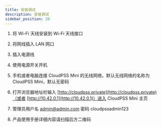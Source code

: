 ```yaml
---
title: 安装调试
description: 安装调试
sidebar_position: 20
---
```


1. 将 Wi-Fi 天线安装到 Wi-Fi 天线接口
   
2. 将网线插入 LAN 网口
   
3. 插入电源线
   
4. 使用电源开关开机
   
5. 手机或者电脑连接 CloudPSS Mini 的无线网络，默认无线网络的名称为 CloudPSS Mini，默认无密码

6. 打开浏览器地址栏输入 [http://cloudpss.private](http://cloudpss.private)（或者 [http://10.42.0.1](http://10.42.0.1)）进入 CloudPSS Mini 主页
   
7. 管理员用户名 admin@admin.com 密码 cloudpssadmin123
    
8.  产品使用手册详细内容请扫描后方二维码